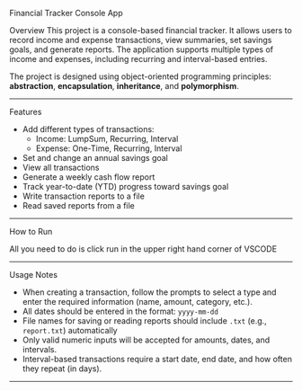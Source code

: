 Financial Tracker Console App

Overview
This project is a console-based financial tracker. It allows users to record income and expense transactions, view summaries, set savings goals, and generate reports. The application supports multiple types of income and expenses, including recurring and interval-based entries.

The project is designed using object-oriented programming principles: **abstraction**, **encapsulation**, **inheritance**, and **polymorphism**.

---

Features

- Add different types of transactions:
  - Income: LumpSum, Recurring, Interval
  - Expense: One-Time, Recurring, Interval
- Set and change an annual savings goal
- View all transactions
- Generate a weekly cash flow report
- Track year-to-date (YTD) progress toward savings goal
- Write transaction reports to a file
- Read saved reports from a file

---

How to Run

All you need to do is click run in the upper right hand corner of VSCODE

---

Usage Notes

- When creating a transaction, follow the prompts to select a type and enter the required information (name, amount, category, etc.).
- All dates should be entered in the format: `yyyy-mm-dd`
- File names for saving or reading reports should include `.txt` (e.g., `report.txt`) automatically
- Only valid numeric inputs will be accepted for amounts, dates, and intervals.
- Interval-based transactions require a start date, end date, and how often they repeat (in days).

---


